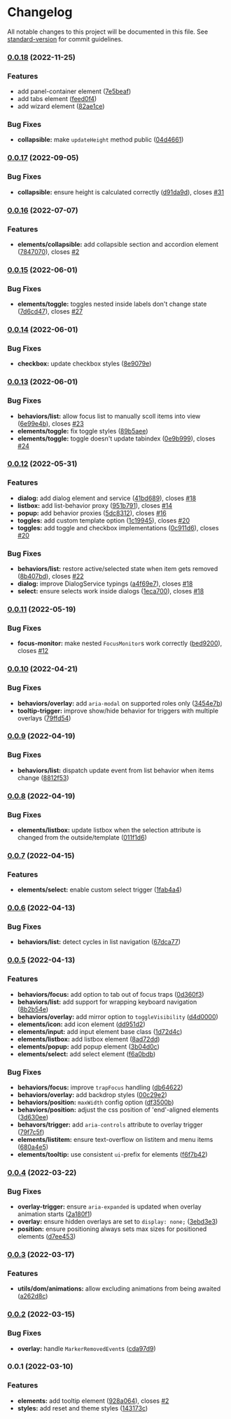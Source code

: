 # Changelog

All notable changes to this project will be documented in this file. See [standard-version](https://github.com/conventional-changelog/standard-version) for commit guidelines.

### [0.0.18](https://github.com/Swivel-Finance/ui/compare/v0.0.17...v0.0.18) (2022-11-25)


### Features

* add panel-container element ([7e5beaf](https://github.com/Swivel-Finance/ui/commit/7e5beaf80060330e985e489cebe36c42786242c5))
* add tabs element ([feed0f4](https://github.com/Swivel-Finance/ui/commit/feed0f46aa6fe32e3ef12f70cbea7234c93b6a9c))
* add wizard element ([82ae1ce](https://github.com/Swivel-Finance/ui/commit/82ae1ce60155380b6d2b480b64ed1352b70c065d))


### Bug Fixes

* **collapsible:** make `updateHeight` method public ([04d4661](https://github.com/Swivel-Finance/ui/commit/04d4661bf2a2b8cb10d1b16dbf495f88e4fe1b49))

### [0.0.17](https://github.com/Swivel-Finance/ui/compare/v0.0.16...v0.0.17) (2022-09-05)


### Bug Fixes

* **collapsible:** ensure height is calculated correctly ([d91da9d](https://github.com/Swivel-Finance/ui/commit/d91da9d29a82ea3a54a6b4829075da309e6f503e)), closes [#31](https://github.com/Swivel-Finance/ui/issues/31)

### [0.0.16](https://github.com/Swivel-Finance/ui/compare/v0.0.15...v0.0.16) (2022-07-07)


### Features

* **elements/collapsible:** add collapsible section and accordion element ([7847070](https://github.com/Swivel-Finance/ui/commit/7847070160aef174100dbe2fa88166dceb1d1a6f)), closes [#2](https://github.com/Swivel-Finance/ui/issues/2)

### [0.0.15](https://github.com/Swivel-Finance/ui/compare/v0.0.14...v0.0.15) (2022-06-01)


### Bug Fixes

* **elements/toggle:** toggles nested inside labels don't change state ([7d6cd47](https://github.com/Swivel-Finance/ui/commit/7d6cd47550e7f7bf32ce33c8cf52fad7aa655815)), closes [#27](https://github.com/Swivel-Finance/ui/issues/27)

### [0.0.14](https://github.com/Swivel-Finance/ui/compare/v0.0.13...v0.0.14) (2022-06-01)


### Bug Fixes

* **checkbox:** update checkbox styles ([8e9079e](https://github.com/Swivel-Finance/ui/commit/8e9079e947b1b03a4216bdb74cdf42507fd8a190))

### [0.0.13](https://github.com/Swivel-Finance/ui/compare/v0.0.12...v0.0.13) (2022-06-01)


### Bug Fixes

* **behaviors/list:** allow focus list to manually scoll items into view ([6e99e4b](https://github.com/Swivel-Finance/ui/commit/6e99e4bc1055e566322b760d008e61a975329154)), closes [#23](https://github.com/Swivel-Finance/ui/issues/23)
* **elements/toggle:** fix toggle styles ([89b5aee](https://github.com/Swivel-Finance/ui/commit/89b5aeee1f6d5a749c735009f31d44e4b428d27a))
* **elements/toggle:** toggle doesn't update tabindex ([0e9b999](https://github.com/Swivel-Finance/ui/commit/0e9b999b657ba522f41de296d71fb8d0fd4466ef)), closes [#24](https://github.com/Swivel-Finance/ui/issues/24)

### [0.0.12](https://github.com/Swivel-Finance/ui/compare/v0.0.11...v0.0.12) (2022-05-31)


### Features

* **dialog:** add dialog element and service ([41bd689](https://github.com/Swivel-Finance/ui/commit/41bd689d28c9a1c296c89f97a9102d8528ac9371)), closes [#18](https://github.com/Swivel-Finance/ui/issues/18)
* **listbox:** add list-behavior proxy ([951b791](https://github.com/Swivel-Finance/ui/commit/951b79134ccd00d46f2bb2668f24d57c18e5bcab)), closes [#14](https://github.com/Swivel-Finance/ui/issues/14)
* **popup:** add behavior proxies ([5dc8312](https://github.com/Swivel-Finance/ui/commit/5dc8312dd25950e3ee9cb387343b3af417137a2c)), closes [#16](https://github.com/Swivel-Finance/ui/issues/16)
* **toggles:** add custom template option ([1c19945](https://github.com/Swivel-Finance/ui/commit/1c19945aeb1d0f590a87a63dfbbbca5e97cc155e)), closes [#20](https://github.com/Swivel-Finance/ui/issues/20)
* **toggles:** add toggle and checkbox implementations ([0c911d6](https://github.com/Swivel-Finance/ui/commit/0c911d661bf0a588036631298a7501703e32c172)), closes [#20](https://github.com/Swivel-Finance/ui/issues/20)


### Bug Fixes

* **behaviors/list:** restore active/selected state when item gets removed ([8b407bd](https://github.com/Swivel-Finance/ui/commit/8b407bdbc81ea9d533c165a471090d03ab5e82ae)), closes [#22](https://github.com/Swivel-Finance/ui/issues/22)
* **dialog:** improve DialogService typings ([a4f69e7](https://github.com/Swivel-Finance/ui/commit/a4f69e789949adc97a4e5e74454053f076b27b69)), closes [#18](https://github.com/Swivel-Finance/ui/issues/18)
* **select:** ensure selects work inside dialogs ([1eca700](https://github.com/Swivel-Finance/ui/commit/1eca700b7a75d2c8a92822ba6dbca3d130de3541)), closes [#18](https://github.com/Swivel-Finance/ui/issues/18)

### [0.0.11](https://github.com/Swivel-Finance/ui/compare/v0.0.10...v0.0.11) (2022-05-19)


### Bug Fixes

* **focus-monitor:** make nested `FocusMonitor`s work correctly ([bed9200](https://github.com/Swivel-Finance/ui/commit/bed9200fd89966268ec62d17aaf0749ec8dd1984)), closes [#12](https://github.com/Swivel-Finance/ui/issues/12)

### [0.0.10](https://github.com/Swivel-Finance/ui/compare/v0.0.9...v0.0.10) (2022-04-21)


### Bug Fixes

* **behaviors/overlay:** add `aria-modal` on supported roles only ([3454e7b](https://github.com/Swivel-Finance/ui/commit/3454e7b8cc1bed96d227bb2fa16334a72f19353b))
* **tooltip-trigger:** improve show/hide behavior for triggers with multiple overlays ([79ffd54](https://github.com/Swivel-Finance/ui/commit/79ffd541ac463c2b918fe5f7fbf9b9b92476269c))

### [0.0.9](https://github.com/Swivel-Finance/ui/compare/v0.0.8...v0.0.9) (2022-04-19)


### Bug Fixes

* **behaviors/list:** dispatch update event from list behavior when items change ([8812f53](https://github.com/Swivel-Finance/ui/commit/8812f53fc4fdec9f157ed098041f0903a115da43))

### [0.0.8](https://github.com/Swivel-Finance/ui/compare/v0.0.7...v0.0.8) (2022-04-19)


### Bug Fixes

* **elements/listbox:** update listbox when the selection attribute is changed from the outside/template ([011f1d6](https://github.com/Swivel-Finance/ui/commit/011f1d6a3a50ddd6eead04a81a7d0df8ae5b749b))

### [0.0.7](https://github.com/Swivel-Finance/ui/compare/v0.0.6...v0.0.7) (2022-04-15)


### Features

* **elements/select:** enable custom select trigger ([1fab4a4](https://github.com/Swivel-Finance/ui/commit/1fab4a45922d02f58c0a9cd2bdc12134aa5149de))

### [0.0.6](https://github.com/Swivel-Finance/ui/compare/v0.0.5...v0.0.6) (2022-04-13)


### Bug Fixes

* **behaviors/list:** detect cycles in list navigation ([67dca77](https://github.com/Swivel-Finance/ui/commit/67dca77eaaa6ddd6542f7d1d0f6b109d65a3f705))

### [0.0.5](https://github.com/Swivel-Finance/ui/compare/v0.0.4...v0.0.5) (2022-04-13)


### Features

* **behaviors/focus:** add option to tab out of focus traps ([0d360f3](https://github.com/Swivel-Finance/ui/commit/0d360f3631b9608927f42f8b88a26a59f46825d9))
* **behaviors/list:** add support for wrapping keyboard navigation ([8b2b54e](https://github.com/Swivel-Finance/ui/commit/8b2b54e907701a02d0b466c2d1f10c1a60aeb3d2))
* **behaviors/overlay:** add mirror option to `toggleVisibility` ([d4d0000](https://github.com/Swivel-Finance/ui/commit/d4d000050ff667844c84561aa095d9b5fbfd29f5))
* **elements/icon:** add icon element ([dd951d2](https://github.com/Swivel-Finance/ui/commit/dd951d27b28565d7a299ceac4b9fcf4560f82b37))
* **elements/input:** add input element base class ([1d72d4c](https://github.com/Swivel-Finance/ui/commit/1d72d4c8db9640b5e7372c0cbebd75c0effb069c))
* **elements/listbox:** add listbox element ([8ad72dd](https://github.com/Swivel-Finance/ui/commit/8ad72ddb10fd0894b3f92d0cec71b7ade712b167))
* **elements/popup:** add popup element ([3b04d0c](https://github.com/Swivel-Finance/ui/commit/3b04d0cc0922843ade3e7b45ba9d551de3984cad))
* **elements/select:** add select element ([f6a0bdb](https://github.com/Swivel-Finance/ui/commit/f6a0bdb0c6a7ebb1f0ae5c7c7bf08bf91ae4951d))


### Bug Fixes

* **behaviors/focus:** improve `trapFocus` handling ([db64622](https://github.com/Swivel-Finance/ui/commit/db646225ab6d5c94299d41bd53eaee0f19f18452))
* **behaviors/overlay:** add backdrop styles ([00c29e2](https://github.com/Swivel-Finance/ui/commit/00c29e271112f54fa515d62bb1d00c7697f32b9f))
* **behaviors/position:** `maxWidth` config option ([df3500b](https://github.com/Swivel-Finance/ui/commit/df3500b1717e5afbc91840c936bf5e1f0dae40fe))
* **behaviors/position:** adjust the css position of 'end'-aligned elements ([3d630ee](https://github.com/Swivel-Finance/ui/commit/3d630eef7985e0f10619d69d32a04ac6a370eb6b))
* **behavors/trigger:** add `aria-controls` attribute to overlay trigger ([79f7c5f](https://github.com/Swivel-Finance/ui/commit/79f7c5feaeffa732f542732ba1cb3ea9a5f6b9ab))
* **elements/listitem:** ensure text-overflow on listitem and menu items ([680a4e5](https://github.com/Swivel-Finance/ui/commit/680a4e52d70b283bbaed94f08857563a3a1ffcf1))
* **elements/tooltip:** use consistent `ui`-prefix for elements ([f6f7b42](https://github.com/Swivel-Finance/ui/commit/f6f7b42bc3c9529113364197bf64a2dbc1ea22e8))

### [0.0.4](https://github.com/Swivel-Finance/ui/compare/v0.0.3...v0.0.4) (2022-03-22)


### Bug Fixes

* **overlay-trigger:** ensure `aria-expanded` is updated when overlay animation starts ([2a180f1](https://github.com/Swivel-Finance/ui/commit/2a180f157217fed22c3e817621daed9bac972c6c))
* **overlay:** ensure hidden overlays are set to `display: none;` ([3ebd3e3](https://github.com/Swivel-Finance/ui/commit/3ebd3e34600ecb4cf258c96d5d9cbdf5490afaf9))
* **position:** ensure positioning always sets max sizes for positioned elements ([d7ee453](https://github.com/Swivel-Finance/ui/commit/d7ee453a241f2b77e2822a7dc3e166784db8eb4f))

### [0.0.3](https://github.com/Swivel-Finance/ui/compare/v0.0.2...v0.0.3) (2022-03-17)


### Features

* **utils/dom/animations:** allow excluding animations from being awaited ([a262d8c](https://github.com/Swivel-Finance/ui/commit/a262d8cc9015c48ef7ebe41f9c704d9782e1d3e9))

### [0.0.2](https://github.com/Swivel-Finance/ui/compare/v0.0.1...v0.0.2) (2022-03-15)


### Bug Fixes

* **overlay:** handle `MarkerRemovedEvent`s ([cda97d9](https://github.com/Swivel-Finance/ui/commit/cda97d9cff63a172d934511dda54bc0bd0020184))

### 0.0.1 (2022-03-10)


### Features

* **elements:** add tooltip element ([928a064](https://github.com/Swivel-Finance/ui/commit/928a064421224fb6a6ac1fb64ed9cc61561f9ef5)), closes [#2](https://github.com/Swivel-Finance/ui/issues/2)
* **styles:** add reset and theme styles ([143173c](https://github.com/Swivel-Finance/ui/commit/143173c877af9a4134146f78e9554c59147cebf6))

